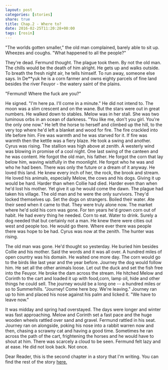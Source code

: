 ```yaml
---
layout: post
categories: [stories]
share: true
title: Chap.2 - Where to?
date: 2016-02-25T11:20:28+00:00
tags: [rosin]
---
```


<span class="dcap">"T</span>he worlds gotten smaller," the old man complained, barely able to sit up. Wheezes and coughs. "What happened to all the people?"

They're dead. Fermund thought. The plague took them. By not the old man. The chills would be the death of him alright. He gets up and walks outside. To breath the fresh night air, he tells himself. To run away, someone else says. In De**yuk he is a corn farmer and owns eighty parcels of fine land besides the river Feuyor - the watery saint of the plains. 

"Fermund! Where the fuck are you?"

He signed. "I'm here pa. I'll come in a minute." He did not intend to. The moon was a slim crescent and on the wane. But the stars were out in great numbers. He walked down to stables. Melow was in her stall. She was two luminous orbs in an ocean of darkness. "You like me, don't you girl. You're the only one now." He left the horse to herself and climbed up the hill, to the very top where he'd left a blanket and wood for fire. The fire crackled into life before him. Fire was warmth and he was starved for it. If fire was warmth then the kettle was a fiery blaze. He took a swing and another. Cyrus was rising. The stallion was high above at zenith. A westerly wind was blowing in promise of a cool night. One last swing of the canteen and he was content. He forgot the old man, his father. He forgot the corn that lay below him, waving wistfully in the moonlight. He forgot who he was and who he had been. There was only the future or a dream of it anyway. He loved this land. He knew every inch of her, the rock, the brook and stream. He loved his animals, especially Melow, the cows and his dogs. Giving it up would be hard. Harder than when Collie had died. Harder even than when he'd lost his mother. Yet give it up he would come the dawn. The plague had taken his village. The old man and he were the only survivors. They'd locked themselves up. Set the dogs on strangers. Boiled their water. Ate their seed when it came to that. They were truly alone now. The market where he'd sold his corn was gone. For ten years he'd grown corn out of habit. He had every thing he needed. Corn to eat. Water to drink. Surely a dog needed that but certainly not a man. He knew there were cities out west and people too. He would go there. Where ever there was people there was hope to be had. Cyrus was now at the zenith. The hunter was rising. 

The old man was gone. He'd thought so yesterday. He buried him besides Collie and his mother. Said the words and it was all over. A hundred miles of open country was his domain. He waited one more day. The corn would go to the birds like last year and the year before. Journey the dog would follow him. He set all the other animals loose. Let out the duck and set the fish free into the Feuyor. He broke the dam across the stream. He hitched Melow and Corinth to the cart and loaded it up with food,corn, lamp oil, hide and other things he could sell. The journey would be a long one -- a hundred miles or so to Summerhills. "Journey! Come here boy. We're leaving." Journey ran up to him and placed his nose against his palm and licked it. "We have to leave now."

It was midday and spring had overstayed. The days were longer and winter was fast approaching. Melow and Corinth set a fast pace and the huge wooden wheels rattled over sand and gravel. Fermund rattled in his seat. Journey ran on alongside, poking his nose into a rabbit warren now and then, chasing a scrawny cat and having a good time. Sometimes he ran across the path of the cart, frightening the horses and he would have to shout at him. There was scarcely a cloud to be seen. Fermund felt lazy and at ease. He did not look back. Not once.

<div class="notice">Dear Reader, this is the second chapter in a story that I'm writing. You can find the rest of the story <a href="{{site.url}}/tags/#rosin">here.</a></div>